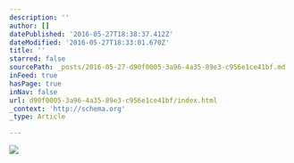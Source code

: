 ```yaml
---
description: ''
author: []
datePublished: '2016-05-27T18:38:37.412Z'
dateModified: '2016-05-27T18:33:01.670Z'
title: ''
starred: false
sourcePath: _posts/2016-05-27-d90f0005-3a96-4a35-89e3-c956e1ce41bf.md
inFeed: true
hasPage: true
inNav: false
url: d90f0005-3a96-4a35-89e3-c956e1ce41bf/index.html
_context: 'http://schema.org'
_type: Article

---
```

![](https://the-grid-user-content.s3-us-west-2.amazonaws.com/eb51177d-ba61-4611-b949-9685b5c31d7d.jpg)